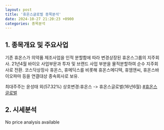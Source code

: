 ```yaml
---
layout: post
title: '휴온스글로벌 종목분석'
date: 2024-10-27 21:20:23 +0900
categories: 종목분석
---
```


## 1. 종목개요 및 주요사업

기존 휴온스가 의약품 제조사업을 인적 분할함에 따라 변경상장된 휴온스그룹의 지주회사. 21년4월 바이오 사업부문과 투자 및 브랜드 사업 부분을 물적분할하여 순수 지주회사로 전환. 코스닥상장사 휴온스, 휴메딕스를 비롯해 휴온스메디텍, 휴엠앤씨, 휴온스바이오파마 등을 연결대상 종속회사로 보유.

최대주주는 윤성태 외(57.32%) 상호변경:휴온스 -> 휴온스글로벌(16년6월)
[#휴온스글로벌](#)

## 2. 시세분석

No price analysis available
